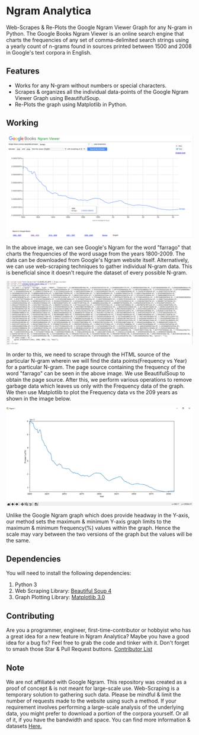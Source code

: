 # Ngram Analytica
Web-Scrapes &amp; Re-Plots the Google Ngram Viewer Graph for any N-gram in Python.
The Google Books Ngram Viewer is an online search engine that charts the frequencies of any set of comma-delimited search strings using a yearly count of n-grams found in sources printed between 1500 and 2008 in Google's text corpora in English.

## Features
 - Works for any N-gram without numbers or special characters. 
 - Scrapes & organizes all the individual data-points of the Google Ngram Viewer Graph using BeautifulSoup.
 - Re-Plots the graph using Matplotlib in Python.

## Working
![Google Ngram - Farrago](https://github.com/jonathanrjpereira/Ngram-Analytica/blob/master/img/Google%20Ngram%20farrago.png)

In the above image, we can see Google's Ngram for the word "farrago" that charts the frequencies of the word usage from the years 1800-2009. The data can be downloaded from Google's Ngram website itself. Alternatively, we can use web-scraping techniques to gather individual N-gram data. This is beneficial since it doesn't require the dataset of every possible N-gram.

![Page Source - Farrago](https://github.com/jonathanrjpereira/Ngram-Analytica/blob/master/img/HTML%20Source.JPG)

In order to this, we need to scrape through the HTML source of the particular N-gram wherein we will find the data points(Frequency vs Year) for a particular N-gram. The page source containing the frequency of the word "farrago" can be seen in the above image.
We use BeautifulSoup to obtain the page source. After this, we perform various operations to remove garbage data which leaves us only with the Frequency data of the graph. We then use Matplotlib to plot the Frequency data vs the 209 years as shown in the image below.

![Matplotlib - Farrago](https://github.com/jonathanrjpereira/Ngram-Analytica/blob/master/img/Matplotlib%20Ngram%20farrago.png)

Unlike the Google Ngram graph which does provide headway in the Y-axis, our method sets the maximum & minimum Y-axis graph limits to the maximum & minimum frequency(%) values within the graph. Hence the scale may vary between the two versions of the graph but the values will be the same.

## Dependencies
You will need to install the following dependencies:
 1. Python 3
 2. Web Scraping Library: [Beautiful Soup 4](https://www.crummy.com/software/BeautifulSoup/bs4/doc/)
 3. Graph Plotting Library: [Matplotlib 3.0](https://matplotlib.org/)


## Contributing
Are you a programmer, engineer, first-time-contributor or hobbyist who has a great idea for a new feature in Ngram Analytica? Maybe you have a good idea for a bug fix? Feel free to grab the code and tinker with it. Don't forget to smash those Star & Pull Request buttons.
[Contributor List](https://github.com/jonathanrjpereira/Ngram-Analytica/graphs/contributors)

## Note
We are not affiliated with Google Ngram. This repository was created as a proof of concept & is not meant for large-scale use. Web-Scraping is a temporary solution to gathering such data. Please be mindful & limit the number of requests made to the website using such a method. If your requirement involves performing a large-scale analysis of the underlying data, you might prefer to download a portion of the corpora yourself. Or all of it, if you have the bandwidth and space. You can find more information & datasets [Here.](http://storage.googleapis.com/books/ngrams/books/datasetsv2.html)  
